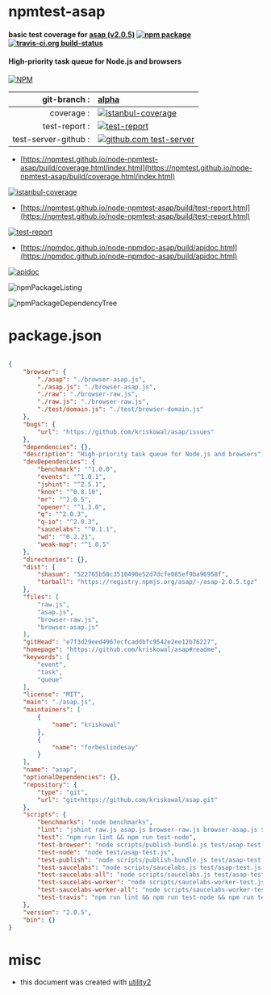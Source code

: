 # npmtest-asap

#### basic test coverage for  [asap (v2.0.5)](https://github.com/kriskowal/asap#readme)  [![npm package](https://img.shields.io/npm/v/npmtest-asap.svg?style=flat-square)](https://www.npmjs.org/package/npmtest-asap) [![travis-ci.org build-status](https://api.travis-ci.org/npmtest/node-npmtest-asap.svg)](https://travis-ci.org/npmtest/node-npmtest-asap)

#### High-priority task queue for Node.js and browsers

[![NPM](https://nodei.co/npm/asap.png?downloads=true&downloadRank=true&stars=true)](https://www.npmjs.com/package/asap)

| git-branch : | [alpha](https://github.com/npmtest/node-npmtest-asap/tree/alpha)|
|--:|:--|
| coverage : | [![istanbul-coverage](https://npmtest.github.io/node-npmtest-asap/build/coverage.badge.svg)](https://npmtest.github.io/node-npmtest-asap/build/coverage.html/index.html)|
| test-report : | [![test-report](https://npmtest.github.io/node-npmtest-asap/build/test-report.badge.svg)](https://npmtest.github.io/node-npmtest-asap/build/test-report.html)|
| test-server-github : | [![github.com test-server](https://npmtest.github.io/node-npmtest-asap/GitHub-Mark-32px.png)](https://npmtest.github.io/node-npmtest-asap/build/app/index.html) | | build-artifacts : | [![build-artifacts](https://npmtest.github.io/node-npmtest-asap/glyphicons_144_folder_open.png)](https://github.com/npmtest/node-npmtest-asap/tree/gh-pages/build)|

- [https://npmtest.github.io/node-npmtest-asap/build/coverage.html/index.html](https://npmtest.github.io/node-npmtest-asap/build/coverage.html/index.html)

[![istanbul-coverage](https://npmtest.github.io/node-npmtest-asap/build/screenCapture.buildCi.browser.%252Ftmp%252Fbuild%252Fcoverage.lib.html.png)](https://npmtest.github.io/node-npmtest-asap/build/coverage.html/index.html)

- [https://npmtest.github.io/node-npmtest-asap/build/test-report.html](https://npmtest.github.io/node-npmtest-asap/build/test-report.html)

[![test-report](https://npmtest.github.io/node-npmtest-asap/build/screenCapture.buildCi.browser.%252Ftmp%252Fbuild%252Ftest-report.html.png)](https://npmtest.github.io/node-npmtest-asap/build/test-report.html)

- [https://npmdoc.github.io/node-npmdoc-asap/build/apidoc.html](https://npmdoc.github.io/node-npmdoc-asap/build/apidoc.html)

[![apidoc](https://npmdoc.github.io/node-npmdoc-asap/build/screenCapture.buildCi.browser.%252Ftmp%252Fbuild%252Fapidoc.html.png)](https://npmdoc.github.io/node-npmdoc-asap/build/apidoc.html)

![npmPackageListing](https://npmtest.github.io/node-npmtest-asap/build/screenCapture.npmPackageListing.svg)

![npmPackageDependencyTree](https://npmtest.github.io/node-npmtest-asap/build/screenCapture.npmPackageDependencyTree.svg)



# package.json

```json

{
    "browser": {
        "./asap": "./browser-asap.js",
        "./asap.js": "./browser-asap.js",
        "./raw": "./browser-raw.js",
        "./raw.js": "./browser-raw.js",
        "./test/domain.js": "./test/browser-domain.js"
    },
    "bugs": {
        "url": "https://github.com/kriskowal/asap/issues"
    },
    "dependencies": {},
    "description": "High-priority task queue for Node.js and browsers",
    "devDependencies": {
        "benchmark": "^1.0.0",
        "events": "^1.0.1",
        "jshint": "^2.5.1",
        "knox": "^0.8.10",
        "mr": "^2.0.5",
        "opener": "^1.3.0",
        "q": "^2.0.3",
        "q-io": "^2.0.3",
        "saucelabs": "^0.1.1",
        "wd": "^0.2.21",
        "weak-map": "^1.0.5"
    },
    "directories": {},
    "dist": {
        "shasum": "522765b50c3510490e52d7dcfe085ef9ba96958f",
        "tarball": "https://registry.npmjs.org/asap/-/asap-2.0.5.tgz"
    },
    "files": [
        "raw.js",
        "asap.js",
        "browser-raw.js",
        "browser-asap.js"
    ],
    "gitHead": "e7f3d29eed4967ecfcaddbfc9542e2ee12b76227",
    "homepage": "https://github.com/kriskowal/asap#readme",
    "keywords": [
        "event",
        "task",
        "queue"
    ],
    "license": "MIT",
    "main": "./asap.js",
    "maintainers": [
        {
            "name": "kriskowal"
        },
        {
            "name": "forbeslindesay"
        }
    ],
    "name": "asap",
    "optionalDependencies": {},
    "repository": {
        "type": "git",
        "url": "git+https://github.com/kriskowal/asap.git"
    },
    "scripts": {
        "benchmarks": "node benchmarks",
        "lint": "jshint raw.js asap.js browser-raw.js browser-asap.js $(find scripts -name '*.js' | grep -v gauntlet)",
        "test": "npm run lint && npm run test-node",
        "test-browser": "node scripts/publish-bundle.js test/asap-test.js | xargs opener",
        "test-node": "node test/asap-test.js",
        "test-publish": "node scripts/publish-bundle.js test/asap-test.js | pbcopy",
        "test-saucelabs": "node scripts/saucelabs.js test/asap-test.js scripts/saucelabs-spot-configurations.json",
        "test-saucelabs-all": "node scripts/saucelabs.js test/asap-test.js scripts/saucelabs-all-configurations.json",
        "test-saucelabs-worker": "node scripts/saucelabs-worker-test.js scripts/saucelabs-spot-configurations.json",
        "test-saucelabs-worker-all": "node scripts/saucelabs-worker-test.js scripts/saucelabs-all-configurations.json",
        "test-travis": "npm run lint && npm run test-node && npm run test-saucelabs && npm run test-saucelabs-worker"
    },
    "version": "2.0.5",
    "bin": {}
}
```



# misc
- this document was created with [utility2](https://github.com/kaizhu256/node-utility2)
